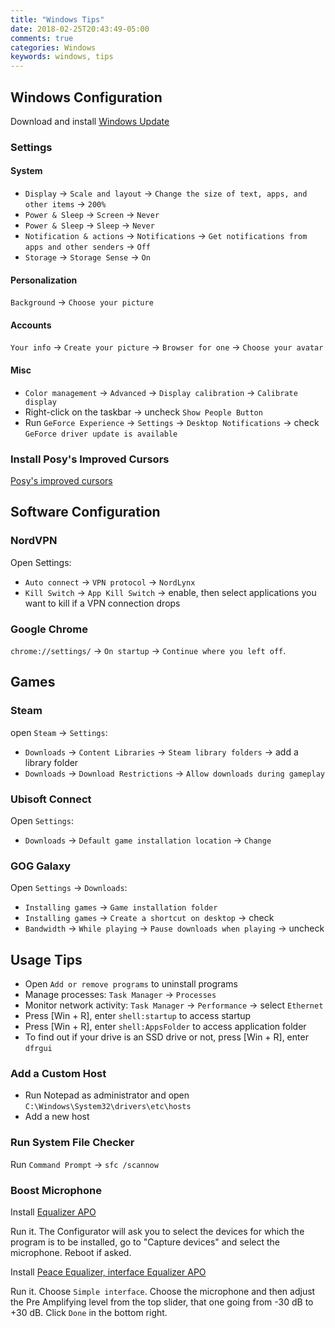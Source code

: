```yaml
---
title: "Windows Tips"
date: 2018-02-25T20:43:49-05:00
comments: true
categories: Windows
keywords: windows, tips
---
```


## Windows Configuration

Download and install [Windows Update](https://www.microsoft.com/en-us/software-download/windows10/)

### Settings

#### System

* `Display` → `Scale and layout` → `Change the size of text, apps, and other items` → `200%`
* `Power & Sleep` → `Screen` → `Never`
* `Power & Sleep` → `Sleep` → `Never`
* `Notification & actions` → `Notifications` → `Get notifications from apps and other senders` → `Off`
* `Storage` → `Storage Sense` → `On`

#### Personalization

`Background` → `Choose your picture`

#### Accounts

`Your info` → `Create your picture` → `Browser for one` → `Choose your avatar`

#### Misc

* `Color management` → `Advanced` → `Display calibration` → `Calibrate display`
* Right-click on the taskbar → uncheck `Show People Button`
* Run `GeForce Experience` → `Settings` → `Desktop Notifications` → check `GeForce driver update is available`

### Install Posy's Improved Cursors

[Posy's improved cursors](http://www.michieldb.nl/other/cursors/)

## Software Configuration

### NordVPN

Open Settings:

* `Auto connect` → `VPN protocol` → `NordLynx`
* `Kill Switch` → `App Kill Switch` → enable, then select applications you want to kill if a VPN connection drops

### Google Chrome

`chrome://settings/` → `On startup` → `Continue where you left off`.

## Games

### Steam

open `Steam` → `Settings`:

* `Downloads` → `Content Libraries` → `Steam library folders` → add a library folder
* `Downloads` → `Download Restrictions` → `Allow downloads during gameplay`

### Ubisoft Connect

Open `Settings`:

* `Downloads` → `Default game installation location` → `Change`

### GOG Galaxy

Open `Settings` → `Downloads`:

* `Installing games` → `Game installation folder`
* `Installing games` → `Create a shortcut on desktop` → check
* `Bandwidth` → `While playing` → `Pause downloads when playing` → uncheck

## Usage Tips

* Open `Add or remove programs` to uninstall programs
* Manage processes: `Task Manager` → `Processes`
* Monitor network activity: `Task Manager` → `Performance` → select `Ethernet`
* Press [Win + R], enter `shell:startup` to access startup
* Press [Win + R], enter `shell:AppsFolder` to access application folder
* To find out if your drive is an SSD drive or not, press [Win + R], enter `dfrgui`

### Add a Custom Host

* Run Notepad as administrator and open `C:\Windows\System32\drivers\etc\hosts`
* Add a new host

### Run System File Checker

Run `Command Prompt` → `sfc /scannow`

### Boost Microphone

Install [Equalizer APO](https://sourceforge.net/projects/equalizerapo/)

Run it. The Configurator will ask you to select the devices for which the program is to be installed, go to "Capture devices" and select the microphone. Reboot if asked.

Install [Peace Equalizer, interface Equalizer APO](https://sourceforge.net/projects/peace-equalizer-apo-extension/)

Run it. Choose `Simple interface`. Choose the microphone and then adjust the Pre Amplifying level from the top slider, that one going from -30 dB to +30 dB. Click `Done` in the bottom right.
